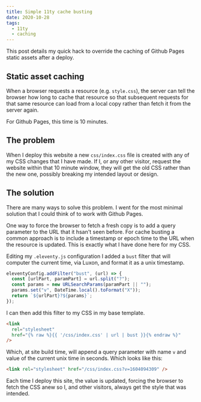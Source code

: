 ```yaml
---
title: Simple 11ty cache busting
date: 2020-10-28
tags:
  - 11ty
  - caching
---
```


This post details my quick hack to override the caching of Github Pages
static assets after a deploy.

## Static asset caching

When a browser requests a resource (e.g. `style.css`), the server can tell
the browser how long to cache that resource so that subsequent requests for
that same resource can load from a local copy rather than fetch it from the
server again.

For Github Pages, this time is 10 minutes.

## The problem

When I deploy this website a new `css/index.css` file is created with any of
my CSS changes that I have made. If I, or any other visitor, request the
website within that 10 minute window, they will get the old CSS rather than
the new one, possibly breaking my intended layout or design.

## The solution

There are many ways to solve this problem. I went for the most minimal
solution that I could think of to work with Github Pages.

One way to force the browser to fetch a fresh copy is to add a query
parameter to the URL that it hsan't seen before. For cache busting a common
approach is to include a timestamp or epoch time to the URL when the resource
is updated. This is exactly what I have done here for my CSS.

Editing my `.eleventy.js` configuration I added a `bust` filter that will
computer the current time, via Luxon, and format it as a unix timestamp.

```js
eleventyConfig.addFilter("bust", (url) => {
  const [urlPart, paramPart] = url.split("?");
  const params = new URLSearchParams(paramPart || "");
  params.set("v", DateTime.local().toFormat("X"));
  return `${urlPart}?${params}`;
});
```

I can then add this filter to my CSS in my base template.

```html
<link
  rel="stylesheet"
  href="{% raw %}{{ '/css/index.css' | url | bust }}{% endraw %}"
/>
```

Which, at site build time, will append a query parameter with name `v` and
value of the current unix time in seconds. Which looks like this:

```html
<link rel="stylesheet" href="/css/index.css?v=1604094309" />
```

Each time I deploy this site, the value is updated, forcing the browser to
fetch the CSS anew so I, and other visitors, always get the style that was
intended.
